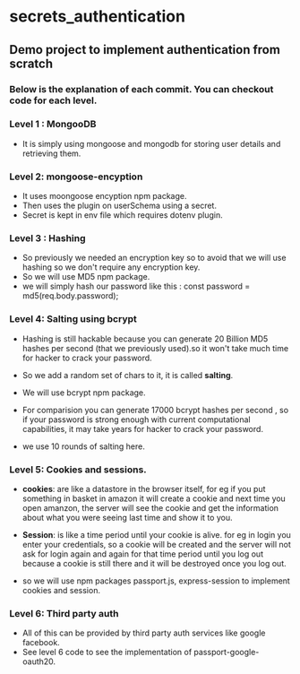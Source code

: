 # secrets_authentication
##  Demo project to implement authentication from scratch

### Below is the explanation of each commit. You can checkout code for each level.

### Level 1 : MongooDB
- It is simply using mongoose and mongodb for storing user details and retrieving them.

### Level 2: mongoose-encyption
- It uses moongoose encyption npm package.
- Then uses the plugin on userSchema using a secret.
- Secret is kept in env file which requires dotenv plugin.

### Level 3 : Hashing 
- So previously we needed an encryption key so to avoid that we will use
	hashing so we don't require any encryption key.
- So we will use MD5 npm package.
- we will simply hash our password like this : const password = md5(req.body.password);

### Level 4:  Salting using bcrypt
- Hashing is still hackable because you can generate 20 Billion MD5 hashes per second
	(that we previously used).so it won't take much time for hacker to crack your password.
		
- So we add a random set of chars to it, it is called **salting**.
- We will use bcrypt npm package.
- For comparision you can generate 17000 bcrypt hashes per second , so if your password is strong enough 
	with current computational capabilities, it may take years for hacker to crack your password.
- we use 10 rounds of salting here.

### Level 5:  Cookies and sessions.
- **cookies**: are like a datastore in the browser itself, for eg if you put something in basket in amazon
		 it will create a cookie and next time you open amanzon, the server will see the cookie and get the
		 information about what you were seeing last time and show it to you.
	
- **Session**: is like a time period until your cookie is alive. for eg in login you enter your credentials,
 		so a cookie will be created and the server will not ask for login again and again for that time period until 
		you log out because a cookie is still there and it will be destroyed once you log out.

- so we will use npm packages passport.js, express-session to implement cookies and session.
		
### Level 6: Third party auth
- All of this can be provided by third party auth services like google facebook.
- See level 6 code to see the implementation of passport-google-oauth20.
